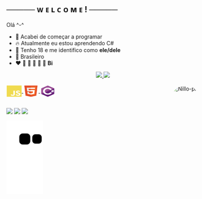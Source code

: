 ##                  ───── ᴡ ᴇ ʟ ᴄ ᴏ ᴍ ᴇ ! ─────

 Olá ^-^
 
- 👾 Acabei de começar a programar
- 🔥 Atualmente eu estou aprendendo C#
- 🌈 Tenho 18 e me identifico como __ele/dele__
- 📌 Brasileiro 
- ❤️ 🧡 💛 💚 💙 💜 __Bi__

<div align="center">
  <a href="https://github.com/DanhNillow">
  <img height="180em" src="https://github-readme-stats.vercel.app/api?username=DanhNillow&show_icons=true&theme=tokyonight&include_all_commits=true&count_private=true"/>
  <img height="180em" src="https://github-readme-stats.vercel.app/api/top-langs/?username=DanhNillow&layout=compact&langs_count=7&theme=tokyonight"/>
</div>
  
<div style="display: inline_block"><br>
  <img align="center" alt="Rafa-Js" height="30" width="40" src="https://raw.githubusercontent.com/devicons/devicon/master/icons/javascript/javascript-plain.svg">
  <img align="center" alt="Rafa-HTML" height="30" width="40" src="https://raw.githubusercontent.com/devicons/devicon/master/icons/html5/html5-original.svg">
  <img align="center" alt="Rafa-Csharp" height="30" width="40" src="https://raw.githubusercontent.com/devicons/devicon/master/icons/csharp/csharp-original.svg">
  <img align="right" alt="Nillo-pic" height="150" style="border-radius:50px;" 
src="https://cdn.discordapp.com/attachments/519907759358214144/933850791549218816/621qvz.gif?width=676&height=676">
</div>
  
##
  
<div> 
  <a href="https://www.instagram.com/jovemnillo/" target="_blank"><img src="https://img.shields.io/badge/-Instagram-%23E4405F?style=for-the-badge&logo=instagram&logoColor=white" target="_blank"></a>
 <a href="https://discord.gg/ryUEFhmxsa" target="_blank"><img src="https://img.shields.io/badge/Discord-7289DA?style=for-the-badge&logo=discord&logoColor=white" target="_blank"></a> 
  <a href = "mailto:danillopontesalves@gmail.com"><img src="https://img.shields.io/badge/-Gmail-%23333?style=for-the-badge&logo=gmail&logoColor=white" target="_blank"></a>

 
  ![Snake animation](https://github.com/rafaballerini/rafaballerini/blob/output/github-contribution-grid-snake.svg)
 
  </div>
